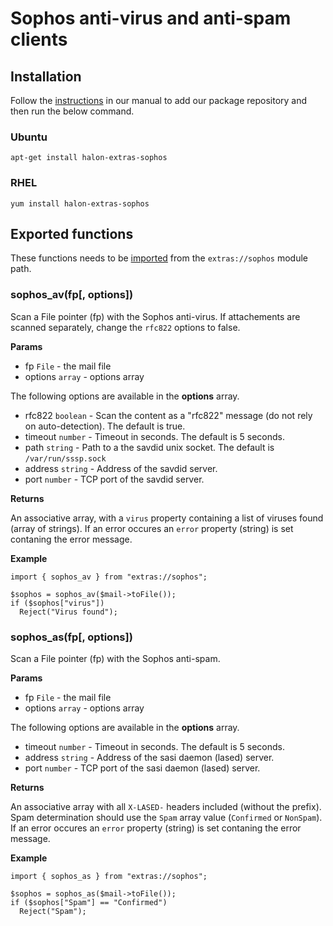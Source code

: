 # Sophos anti-virus and anti-spam clients

## Installation

Follow the [instructions](https://docs.halon.io/manual/comp_install.html#installation) in our manual to add our package repository and then run the below command.

### Ubuntu

```
apt-get install halon-extras-sophos
```

### RHEL

```
yum install halon-extras-sophos
```

## Exported functions

These functions needs to be [imported](https://docs.halon.io/hsl/structures.html#import) from the `extras://sophos` module path.

### sophos_av(fp[, options])

Scan a File pointer (fp) with the Sophos anti-virus. If attachements are scanned separately, change the `rfc822` options to false.

**Params**

- fp `File` - the mail file
- options `array` - options array

The following options are available in the **options** array.

- rfc822 `boolean` - Scan the content as a "rfc822" message (do not rely on auto-detection). The default is true.
- timeout `number` - Timeout in seconds. The default is 5 seconds.
- path `string` - Path to a the savdid unix socket. The default is `/var/run/sssp.sock`
- address `string` - Address of the savdid server.
- port `number` - TCP port of the savdid server.

**Returns**

An associative array, with a `virus` property containing a list of viruses found (array of strings). If an error occures an `error` property (string) is set contaning the error message.

**Example**

```
import { sophos_av } from "extras://sophos";

$sophos = sophos_av($mail->toFile());
if ($sophos["virus"])
  Reject("Virus found");
```

### sophos_as(fp[, options])

Scan a File pointer (fp) with the Sophos anti-spam.

**Params**

- fp `File` - the mail file
- options `array` - options array

The following options are available in the **options** array.

- timeout `number` - Timeout in seconds. The default is 5 seconds.
- address `string` - Address of the sasi daemon (lased) server.
- port `number` - TCP port of the sasi daemon (lased) server.

**Returns**

An associative array with all `X-LASED-` headers included (without the prefix). Spam determination should use the `Spam` array value (`Confirmed` or `NonSpam`). If an error occures an `error` property (string) is set contaning the error message.

**Example**

```
import { sophos_as } from "extras://sophos";

$sophos = sophos_as($mail->toFile());
if ($sophos["Spam"] == "Confirmed")
  Reject("Spam");
```